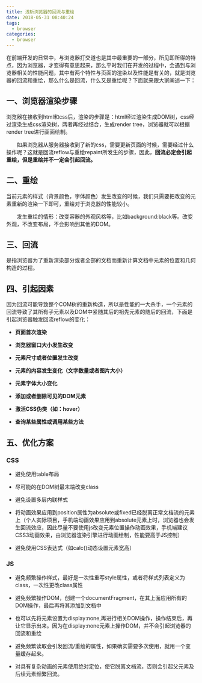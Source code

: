 ```yaml
---
title: 浅析浏览器的回流与重绘
date: 2018-05-31 08:40:24
tags:
  - browser
categories:
  - browser
---
```


在前端开发的日常中，与浏览器打交道也是其中最重要的一部分，所见即所得的特点，因为浏览器，才变得有意思起来，那么平时我们在开发的过程中，会遇到与浏览器相关的性能问题，其中有两个特性与页面的渲染以及性能是有关的，就是浏览器的回流和重绘，那么什么是回流，什么又是重绘呢？下面就来跟大家阐述一下：



## 一、浏览器渲染步骤
浏览器在接收到html和css后，渲染的步骤是：html经过渲染生成DOM树，css经过渲染生成css渲染树，两者再经过结合，生成render tree，浏览器就可以根据render tree进行画面绘制。

　　如果浏览器从服务器接收到了新的css，需要更新页面的时候，需要经过什么操作呢？这就是回流reflow与重绘repaint所发生的步骤，因此，**回流必定会引起重绘，但是重绘并不一定会引起回流。**  

## 二、重绘
当前元素的样式（背景颜色，字体颜色）发生改变的时候，我们只需要把改变的元素重新的渲染一下即可，重绘对于浏览器的性能较小。

　　发生重绘的情形：改变容器的外观风格等，比如background:black等。改变外观，不改变布局，不会影响到其他的DOM。  

## 三、回流
是指浏览器为了重新渲染部分或者全部的文档而重新计算文档中元素的位置和几何构造的过程。


## 四、引起因素
因为回流可能导致整个COM树的重新构造，所以是性能的一大杀手，一个元素的回流导致了其所有子元素以及DOM中紧随其后的祖先元素的随后的回流，下面是引起浏览器触发回流reflow的变化：  

* **页面首次渲染**

* **浏览器窗口大小发生改变**

* **元素尺寸或者位置发生改变**

* **元素的内容发生变化（文字数量或者图片大小）**

* **元素字体大小变化**

* **添加或者删除可见的DOM元素**

* **激活CSS伪类（如：hover）**

* **查询某些属性或调用某些方法**

## 五、优化方案

### CSS
* 避免使用table布局

* 尽可能的在DOM树最末端改变class

* 避免设置多层内联样式

* 将动画效果应用到position属性为absolute或fixed已经脱离正常文档流的元素上（个人实际项目，手机端动画效果应用到absolute元素上时，浏览器也会发生回流效应，因此尽量不要使用js改变元素位置操作动画效果，手机端建议CSS3动画效果，由浏览器渲染引擎进行动画绘制，性能要高于JS控制）

* 避免使用CSS表达式（如calc()动态设置元素宽高）

### JS
* 避免频繁操作样式，最好是一次性重写style属性，或者将样式列表定义为class，一次性更改class属性

* 避免频繁操作DOM，创建一个documentFragment，在其上面应用所有的DOM操作，最后再将其添加到文档中

* 也可以先将元素设置为display:none,再进行相关DOM操作，操作结束后，再让它显示出来。因为在display:none元素上操作DOM，并不会引起浏览器的回流和重绘

* 避免频繁读取会引发回流/重绘的属性，如果确实需要多次使用，就用一个变量缓存起来。

* 对具有复杂动画的元素使用绝对定位，使它脱离文档流，否则会引起父元素及后续元素频繁回流。
